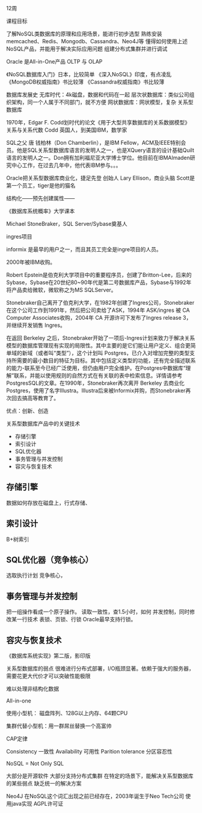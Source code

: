12周

课程目标

了解NoSQL类数据库的原理和应用场景，能进行初步选型
熟练安装memcached、Redis、Mongodb、Cassandra、Neo4J等
懂得如何使用上述NoSQL产品，并能用于解决实际应用问题
组建分布式集群并进行调试



Oracle 是All-in-One产品 
OLTP 与 OLAP

《NoSQL数据库入门》日本，比较简单
《深入NoSQL》印度，有点凌乱
《MongoDB权威指南》书比较薄
《Cassandra权威指南》书比较薄

数据库发展史
无库时代：4k磁盘，数据和代码在一起
层次状数据库：类似公司组织架构，同一个人属于不同部门，就不方便
网状数据库：网状模型，复杂
关系型数据库 

1970年，Edgar F. Codd划时代的论文《用于大型共享数据库的关系数据模型》
关系与关系代数
Codd 英国人，到美国IBM，数学家

SQL之父
唐 钱柏林（Don Chamberlin），是IBM Fellow，ACM及IEEE特别会员。他是SQL关系型数据库语言的发明人之一，也是XQuery语言的设计基础Quilt语言的发明人之一。Don拥有加利福尼亚大学博士学位。他目前在IBMAlmaden研究中心工作，在过去几年中，他代表IBM参与。。。

Oracle把关系型数据库商业化，捷足先登
创始人 Lary Ellison，商业头脑
Scott是第一个员工，tiger是他的猫名

结构化——预先创建属性——

《数据库系统概率》大学课本


Michael StoneBraker，SQL Server/Sybase奠基人

ingres项目

informix 是最早的用户之一，而且其员工完全是ingre项目的人员。

2000年被IBM收购。

Robert Epstein是伯克利大学项目中的重要程序员，创建了Britton-Lee，后来的Sybase，Sybase在20世纪80~90年代是第二号数据库产品，Sybase与1992年将产品卖给微软，微软称之为MS SQLServer。

Stonebraker自己离开了伯克利大学，在1982年创建了Ingres公司，Stonebraker在这个公司工作到1991年，然后把公司卖给了ASK，1994年 ASK/ingres 被 CA Computer Associates收购，2004年 CA 开源许可下发布了Ingres release 3，并继续开发销售 Ingres。

在返回 Berkeley 之后，Stonebraker开始了一项后-Ingres计划来致力于解决关系模型的数据库管理现有实现的局限性。其中主要的是它们能让用户定义、组合更简单域的新域（或者叫“类型”），这个计划叫 Postgres，已介入对增加完整的类型支持所需要的最小数目的特征为目标。其中包括定义类型的功能，还有完全描述联系的能力-联系至今已经广泛使用，但仍由用户完全维护。在Postgres中数据库“理解”联系，并能以使用规则的自然方式在有关联的表中检索信息。详情请参考PostgresSQL的文章。在1990年，Stonebraker再次离开 Berkeley 去商业化Postgres，使用了名字Illustra。Illustra后来被Informix并购，而Stonebraker再次回去搞高等教育了。

优点：创新、创造


关系型数据库产品中的关键技术

* 存储引擎
* 索引设计
* SQL优化器
* 事务管理与并发控制
* 容灾与恢复技术

存储引擎
----
数据如何存放在磁盘上，行式存储、


索引设计
----
B+树索引


SQL优化器（竞争核心）
----
选取执行计划
竞争核心，


事务管理与并发控制
----
把一组操作看成一个原子操作。
读取一致性，查1.5小时，如何
并发控制，同时修改某一行技术
表锁、页锁、行锁
Oracle最早支持行锁。


容灾与恢复技术
----

《数据库系统实现》第二版，影印版


关系型数据库的弱点
很难进行分布式部署，I/O瓶颈显著。依赖于强大的服务器，需要花更大代价才可以突破性能极限

难以处理非结构化数据

All-in-one

使用小型机：
磁盘阵列、128G以上内存、64颗CPU

集群代替小型机：用一群屌丝替换一个高富帅

CAP定律

Consistency 一致性
Availability 可用性
Parition tolerance 分区容忍性

NoSQL = Not Only SQL

大部分是开源软件
大部分支持分布式集群
在特定的场景下，能解决关系型数据库的某些弱点
缺乏统一的解决方案

Neo4J
在NoSQL这个词汇出现之前已经存在，2003年诞生于Neo Tech公司
使用java实现
AGPL许可证
